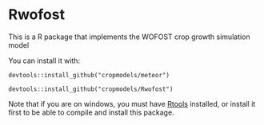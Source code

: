 # Rwofost
This is a R package that implements the WOFOST crop growth simulation model

You can install it with:

`devtools::install_github("cropmodels/meteor")`

`devtools::install_github("cropmodels/Rwofost")`

Note that if you are on windows, you must have [Rtools](https://cran.r-project.org/bin/windows/Rtools/) installed, or install it first to be able to compile and install this package. 
